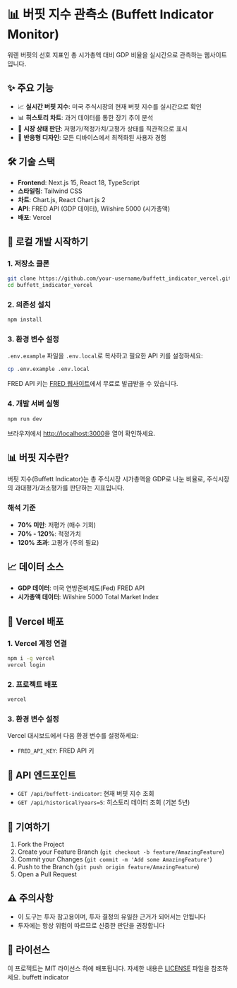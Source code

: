 # 📊 버핏 지수 관측소 (Buffett Indicator Monitor)

워렌 버핏의 선호 지표인 총 시가총액 대비 GDP 비율을 실시간으로 관측하는 웹사이트입니다.

## ✨ 주요 기능

- 📈 **실시간 버핏 지수**: 미국 주식시장의 현재 버핏 지수를 실시간으로 확인
- 📊 **히스토리 차트**: 과거 데이터를 통한 장기 추이 분석
- 🎯 **시장 상태 판단**: 저평가/적정가치/고평가 상태를 직관적으로 표시
- 📱 **반응형 디자인**: 모든 디바이스에서 최적화된 사용자 경험

## 🛠 기술 스택

- **Frontend**: Next.js 15, React 18, TypeScript
- **스타일링**: Tailwind CSS
- **차트**: Chart.js, React Chart.js 2
- **API**: FRED API (GDP 데이터), Wilshire 5000 (시가총액)
- **배포**: Vercel

## 🚀 로컬 개발 시작하기

### 1. 저장소 클론

```bash
git clone https://github.com/your-username/buffett_indicator_vercel.git
cd buffett_indicator_vercel
```

### 2. 의존성 설치

```bash
npm install
```

### 3. 환경 변수 설정

`.env.example` 파일을 `.env.local`로 복사하고 필요한 API 키를 설정하세요:

```bash
cp .env.example .env.local
```

FRED API 키는 [FRED 웹사이트](https://fred.stlouisfed.org/docs/api/api_key.html)에서 무료로 발급받을 수 있습니다.

### 4. 개발 서버 실행

```bash
npm run dev
```

브라우저에서 [http://localhost:3000](http://localhost:3000)을 열어 확인하세요.

## 📊 버핏 지수란?

버핏 지수(Buffett Indicator)는 총 주식시장 시가총액을 GDP로 나눈 비율로, 주식시장의 과대평가/과소평가를 판단하는 지표입니다.

### 해석 기준
- **70% 미만**: 저평가 (매수 기회)
- **70% - 120%**: 적정가치
- **120% 초과**: 고평가 (주의 필요)

## 📈 데이터 소스

- **GDP 데이터**: 미국 연방준비제도(Fed) FRED API
- **시가총액 데이터**: Wilshire 5000 Total Market Index

## 🚀 Vercel 배포

### 1. Vercel 계정 연결

```bash
npm i -g vercel
vercel login
```

### 2. 프로젝트 배포

```bash
vercel
```

### 3. 환경 변수 설정

Vercel 대시보드에서 다음 환경 변수를 설정하세요:

- `FRED_API_KEY`: FRED API 키

## 📝 API 엔드포인트

- `GET /api/buffett-indicator`: 현재 버핏 지수 조회
- `GET /api/historical?years=5`: 히스토리 데이터 조회 (기본 5년)

## 🤝 기여하기

1. Fork the Project
2. Create your Feature Branch (`git checkout -b feature/AmazingFeature`)
3. Commit your Changes (`git commit -m 'Add some AmazingFeature'`)
4. Push to the Branch (`git push origin feature/AmazingFeature`)
5. Open a Pull Request

## ⚠️ 주의사항

- 이 도구는 투자 참고용이며, 투자 결정의 유일한 근거가 되어서는 안됩니다
- 투자에는 항상 위험이 따르므로 신중한 판단을 권장합니다

## 📄 라이선스

이 프로젝트는 MIT 라이선스 하에 배포됩니다. 자세한 내용은 [LICENSE](LICENSE) 파일을 참조하세요.
buffett indicator
